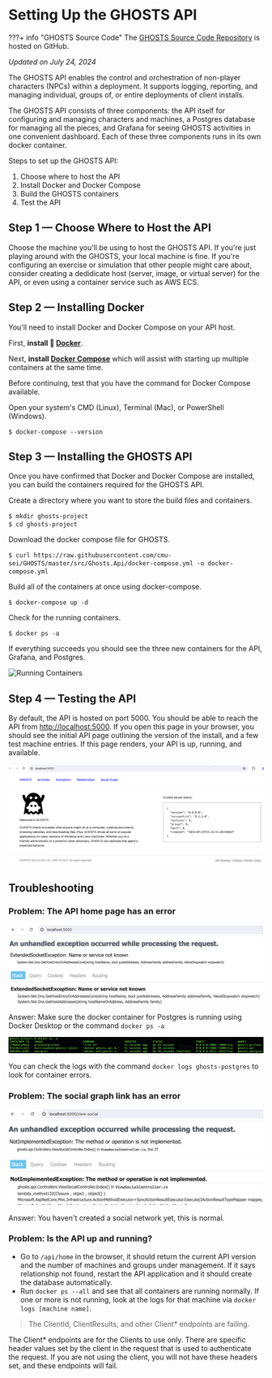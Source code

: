 # Setting Up the GHOSTS API

???+ info "GHOSTS Source Code"
    The [GHOSTS Source Code Repository](https://github.com/cmu-sei/GHOSTS) is hosted on GitHub.
    
*Updated on July 24, 2024*

The GHOSTS API enables the control and orchestration of non-player characters (NPCs) within a deployment. It supports logging, reporting, and managing individual, groups of, or entire deployments of client installs.

The GHOSTS API consists of three components: the API itself for configuring and managing characters and machines, a Postgres database for managing all the pieces, and Grafana for seeing GHOSTS activities in one convenient dashboard. Each of these three components runs in its own docker container.

Steps to set up the GHOSTS API:

  1. Choose where to host the API
  2. Install Docker and Docker Compose
  3. Build the GHOSTS containers
  4. Test the API

## Step 1 &mdash; Choose Where to Host the API

Choose the machine you'll be using to host the GHOSTS API. If you're just playing around with the GHOSTS, your local machine is fine. If you're configuring an exercise or simulation that other people might care about, consider creating a dedidicate host (server, image, or virtual server) for the API, or even using a container service such as AWS ECS.

## Step 2 &mdash; Installing Docker

You'll need to install Docker and Docker Compose on your API host.

First, **install 🐳 [Docker](https://docs.docker.com/install/)**.

Next, **install [Docker Compose](https://docs.docker.com/compose/install/)** which will assist with starting up multiple containers at the same time.

Before continuing, test that you have the command for Docker Compose available.

Open your system's CMD (Linux), Terminal (Mac), or PowerShell (Windows).

```
$ docker-compose --version
```

## Step 3 &mdash; Installing the GHOSTS API

Once you have confirmed that Docker and Docker Compose are installed, you can build the containers required for the GHOSTS API.

Create a directory where you want to store the build files and containers.

```
$ mkdir ghosts-project
$ cd ghosts-project
```

Download the docker compose file for GHOSTS.

```
$ curl https://raw.githubusercontent.com/cmu-sei/GHOSTS/master/src/Ghosts.Api/docker-compose.yml -o docker-compose.yml
```

Build all of the containers at once using docker-compose.

```
$ docker-compose up -d
```

Check for the running containers.

```
$ docker ps -a
```

If everything succeeds you should see the three new containers for the API, Grafana, and Postgres.

![Running Containers](../../../images/api/installing-the-api-running-containers.png)

## Step 4 &mdash; Testing the API

By default, the API is hosted on port 5000. You should be able to reach the API from [http://localhost:5000](http://localhost:5000). If you open this page in your browser, you should see the initial API page outlining the version of the install, and a few test machine entries. If this page renders, your API is up, running, and available.

![Success!](../../images/api/installing-the-api-success.png)

## Troubleshooting

### Problem: The API home page has an error

![API Home Page Error](../../images/api/installing-the-api-error.png)

Answer: Make sure the docker container for Postgres is running using Docker Desktop or the command `docker ps -a`

![Running Containers](../../images/api/installing-the-api-running-containers.png)

You can check the logs with the command `docker logs ghosts-postgres` to look for container errors.

### Problem: The social graph link has an error

![API Social Graph Page Error](../../images/api/installing-the-api-social-error.png)

Answer: You haven't created a social network yet, this is normal.

### Problem: Is the API up and running?

- Go to `/api/home` in the browser, it should return the current API version and the number of machines and groups under management. If it says relationship not found, restart the API application and it should create the database automatically.
- Run `docker ps --all` and see that all containers are running normally. If one or more is not running, look at the logs for that machine via `docker logs [machine name]`.

> The ClientId, ClientResults, and other Client* endpoints are failing.

The Client* endpoints are for the Clients to use only. There are specific header values set by the client in the request that is used to authenticate the request. If you are not using the client, you will not have these headers set, and these endpoints will fail.
